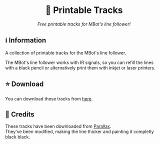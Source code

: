 <div align=center>

# 🚦 Printable Tracks
<i>Free printable tracks for MBot's line follower!</i>

</div>

## ℹ Information
A collection of printable tracks for the MBot's line follower.  

The MBot's line follower works with IR signals, so you can refill the lines with a black pencil or alternatively print them with inkjet or laser printers.

## ⭐ Download
You can download these tracks from [here](https://github.com/DarkGloves/MBot-Utility/raw/main/resources/printable_tracks/tracks.zip).

## 🧾 Credits
These tracks have been downloaded from <a href="https://www.parallax.com/package/printable-tracks-for-line-following/" target="_blank">Parallax</a>.  
They've been modified, making the line thicker and painting it completly black black.
